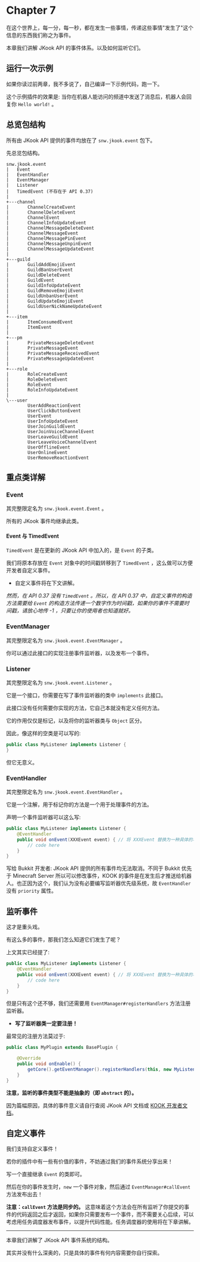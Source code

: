 # Chapter 7

在这个世界上，每一分，每一秒，都在发生一些事情，传递这些事情"发生了"这个信息的东西我们称之为事件。

本章我们讲解 JKook API 的事件体系。以及如何监听它们。

## 运行一次示例

如果你读过前两章，我不多说了，自己编译一下示例代码，跑一下。

这个示例插件的效果是: 当你在机器人能访问的频道中发送了消息后，机器人会回复你 `Hello world!` 。

## 总览包结构

所有由 JKook API 提供的事件均放在了 `snw.jkook.event` 包下。

先总览包结构。

```text
snw.jkook.event
|   Event
|   EventHandler
|   EventManager
|   Listener
|   TimedEvent (不存在于 API 0.37)
|
+---channel
|       ChannelCreateEvent
|       ChannelDeleteEvent
|       ChannelEvent
|       ChannelInfoUpdateEvent
|       ChannelMessageDeleteEvent
|       ChannelMessageEvent
|       ChannelMessagePinEvent
|       ChannelMessageUnpinEvent
|       ChannelMessageUpdateEvent
|
+---guild
|       GuildAddEmojiEvent
|       GuildBanUserEvent
|       GuildDeleteEvent
|       GuildEvent
|       GuildInfoUpdateEvent
|       GuildRemoveEmojiEvent
|       GuildUnbanUserEvent
|       GuildUpdateEmojiEvent
|       GuildUserNickNameUpdateEvent
|
+---item
|       ItemConsumedEvent
|       ItemEvent
|
+---pm
|       PrivateMessageDeleteEvent
|       PrivateMessageEvent
|       PrivateMessageReceivedEvent
|       PrivateMessageUpdateEvent
|
+---role
|       RoleCreateEvent
|       RoleDeleteEvent
|       RoleEvent
|       RoleInfoUpdateEvent
|
\---user
        UserAddReactionEvent
        UserClickButtonEvent
        UserEvent
        UserInfoUpdateEvent
        UserJoinGuildEvent
        UserJoinVoiceChannelEvent
        UserLeaveGuildEvent
        UserLeaveVoiceChannelEvent
        UserOfflineEvent
        UserOnlineEvent
        UserRemoveReactionEvent
```

## 重点类详解

### Event

其完整限定名为 `snw.jkook.event.Event` 。

所有的 JKook 事件均继承此类。

#### Event 与 TimedEvent

`TimedEvent` 是在更新的 JKook API 中加入的，是 `Event` 的子类。

我们将原本存放在 `Event` 对象中的时间戳转移到了 `TimedEvent` ，这么做可以方便开发者自定义事件。

- 自定义事件将在下文讲解。

_然而，在 API 0.37 没有 `TimedEvent` 。所以，在 API 0.37 中，自定义事件的构造方法需要给 `Event` 的构造方法传递一个数字作为时间戳，如果你的事件不需要时间戳，请放心地传 -1 ，只要让你的使用者也知道就好。_

### EventManager

其完整限定名为 `snw.jkook.event.EventManager` 。

你可以通过此接口的实现注册事件监听器，以及发布一个事件。

### Listener

其完整限定名为 `snw.jkook.event.Listener` 。

它是一个接口，你需要在写了事件监听器的类中 `implements` 此接口。

此接口没有任何需要你实现的方法，它自己本就没有定义任何方法。

它的作用仅仅是标记，以及将你的监听器类与 `Object` 区分。

因此，像这样的空类是可以写的:

```java
public class MyListener implements Listener {
}
```

但它无意义。

### EventHandler

其完整限定名为 `snw.jkook.event.EventHandler` 。

它是一个注解，用于标记你的方法是一个用于处理事件的方法。

声明一个事件监听器可以这么写:

```java
public class MyListener implements Listener {
    @EventHandler
    public void onEvent(XXXEvent event) { // 将 XXXEvent 替换为一种具体的事件
        // code here
    }
}
```

写给 Bukkit 开发者: JKook API 提供的所有事件均无法取消。不同于 Bukkit 优先于 Minecraft Server 所以可以修改事件，KOOK 的事件是在发生后才推送给机器人。也正因为这个，我们认为没有必要编写监听器优先级系统，故 `EventHandler` 没有 `priority` 属性。

## 监听事件

这才是重头戏。

有这么多的事件，那我们怎么知道它们发生了呢？

上文其实已经提了:

```java
public class MyListener implements Listener {
    @EventHandler
    public void onEvent(XXXEvent event) { // 将 XXXEvent 替换为一种具体的事件
        // code here
    }
}
```

但是只有这个还不够，我们还需要用 `EventManager#registerHandlers` 方法注册监听器。

- **写了监听器类一定要注册！**

最常见的注册方法莫过于:

```java
public class MyPlugin extends BasePlugin {

    @Override
    public void onEnable() {
        getCore().getEventManager().registerHandlers(this, new MyListener());
    }
}
```

**注意，监听的事件类型不能是抽象的（即 `abstract` 的）。**

因为篇幅原因，具体的事件意义请自行查阅 JKook API 文档或 [KOOK 开发者文档](https://developer.kookapp.cn/doc/event/event-introduction)。

## 自定义事件

我们支持自定义事件！

若你的插件中有一些有价值的事件，不妨通过我们的事件系统分享出来！

写一个直接继承 `Event` 的类即可。

然后在你的事件发生时，`new` 一个事件对象，然后通过 `EventManager#callEvent` 方法发布出去！

**注意：`callEvent` 方法是同步的。**
这意味着这个方法会在所有监听了你提交的事件的代码返回之后才返回，如果你只需要发布一个事件，而不需要关心后续，可以考虑用任务调度器发布事件，以提升代码性能。任务调度器的使用将在下章讲解。

---

本章我们讲解了 JKook API 事件系统的结构。

其实并没有什么深奥的，只是具体的事件有何内容需要你自行探索。
